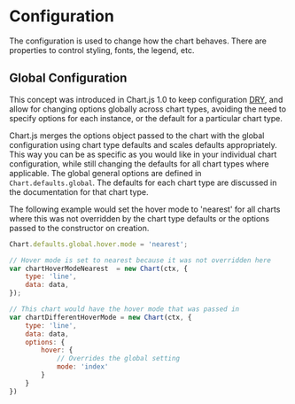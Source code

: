 # Configuration

The configuration is used to change how the chart behaves. There are properties to control styling, fonts, the legend, etc.

## Global Configuration

This concept was introduced in Chart.js 1.0 to keep configuration [DRY](https://en.wikipedia.org/wiki/Don%27t_repeat_yourself), and allow for changing options globally across chart types, avoiding the need to specify options for each instance, or the default for a particular chart type.

Chart.js merges the options object passed to the chart with the global configuration using chart type defaults and scales defaults appropriately. This way you can be as specific as you would like in your individual chart configuration, while still changing the defaults for all chart types where applicable. The global general options are defined in `Chart.defaults.global`. The defaults for each chart type are discussed in the documentation for that chart type.

The following example would set the hover mode to 'nearest' for all charts where this was not overridden by the chart type defaults or the options passed to the constructor on creation.

```javascript
Chart.defaults.global.hover.mode = 'nearest';

// Hover mode is set to nearest because it was not overridden here
var chartHoverModeNearest  = new Chart(ctx, {
    type: 'line',
    data: data,
});

// This chart would have the hover mode that was passed in
var chartDifferentHoverMode = new Chart(ctx, {
    type: 'line',
    data: data,
    options: {
        hover: {
            // Overrides the global setting
            mode: 'index'
        }
    }
})
```

